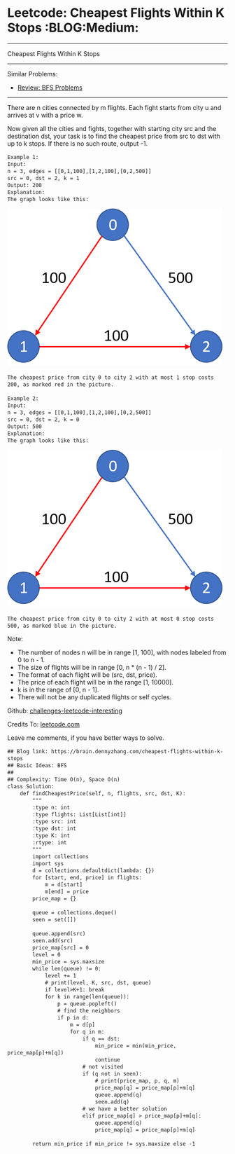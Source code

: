 # Leetcode: Cheapest Flights Within K Stops     :BLOG:Medium:


---

Cheapest Flights Within K Stops  

---

Similar Problems:  
-   [Review: BFS Problems](https://brain.dennyzhang.com/review-bfs)

---

There are n cities connected by m flights. Each fight starts from city u and arrives at v with a price w.  

Now given all the cities and fights, together with starting city src and the destination dst, your task is to find the cheapest price from src to dst with up to k stops. If there is no such route, output -1.  

    Example 1:
    Input: 
    n = 3, edges = [[0,1,100],[1,2,100],[0,2,500]]
    src = 0, dst = 2, k = 1
    Output: 200
    Explanation: 
    The graph looks like this:

![img](//raw.githubusercontent.com/DennyZhang/images/master/code/cheapest-flights-within-k-stops1.png)  

    The cheapest price from city 0 to city 2 with at most 1 stop costs 200, as marked red in the picture.

    Example 2:
    Input: 
    n = 3, edges = [[0,1,100],[1,2,100],[0,2,500]]
    src = 0, dst = 2, k = 0
    Output: 500
    Explanation: 
    The graph looks like this:

![img](//raw.githubusercontent.com/DennyZhang/images/master/code/cheapest-flights-within-k-stops2.png)  

    The cheapest price from city 0 to city 2 with at most 0 stop costs 500, as marked blue in the picture.

Note:  

-   The number of nodes n will be in range [1, 100], with nodes labeled from 0 to n - 1.
-   The size of flights will be in range [0, n \* (n - 1) / 2].
-   The format of each flight will be (src, dst, price).
-   The price of each flight will be in the range [1, 10000].
-   k is in the range of [0, n - 1].
-   There will not be any duplicated flights or self cycles.

Github: [challenges-leetcode-interesting](https://github.com/DennyZhang/challenges-leetcode-interesting/tree/master/cheapest-flights-within-k-stops)  

Credits To: [leetcode.com](https://leetcode.com/problems/cheapest-flights-within-k-stops/description/)  

Leave me comments, if you have better ways to solve.  

    ## Blog link: https://brain.dennyzhang.com/cheapest-flights-within-k-stops
    ## Basic Ideas: BFS
    ##
    ## Complexity: Time O(n), Space O(n)
    class Solution:
        def findCheapestPrice(self, n, flights, src, dst, K):
            """
            :type n: int
            :type flights: List[List[int]]
            :type src: int
            :type dst: int
            :type K: int
            :rtype: int
            """
            import collections
            import sys
            d = collections.defaultdict(lambda: {})
            for [start, end, price] in flights:
                m = d[start]
                m[end] = price
            price_map = {}
    
            queue = collections.deque()
            seen = set([])
    
            queue.append(src)
            seen.add(src)
            price_map[src] = 0
            level = 0
            min_price = sys.maxsize
            while len(queue) != 0:
                level += 1
                # print(level, K, src, dst, queue)
                if level>K+1: break
                for k in range(len(queue)):
                    p = queue.popleft()
                    # find the neighbors
                    if p in d:
                        m = d[p]
                        for q in m:
                            if q == dst:
                                min_price = min(min_price, price_map[p]+m[q])
                                continue
                            # not visited
                            if (q not in seen):
                                # print(price_map, p, q, m)
                                price_map[q] = price_map[p]+m[q]
                                queue.append(q)
                                seen.add(q)
                            # we have a better solution
                            elif price_map[q] > price_map[p]+m[q]:
                                queue.append(q)
                                price_map[q] = price_map[p]+m[q]
    
            return min_price if min_price != sys.maxsize else -1